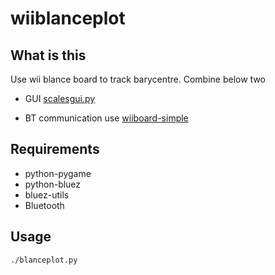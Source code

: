 wiiblanceplot
=============

What is this
------------
Use wii blance board to track barycentre.
Combine below two 

* GUI [scalesgui.py](http://abstrakraft.org/cwiid/ticket/63)

* BT communication use [wiiboard-simple](https://code.google.com/p/wiiboard-simple/)

Requirements
-----------
* python-pygame
* python-bluez
* bluez-utils
* Bluetooth

Usage
-----
 
    ./blanceplot.py
